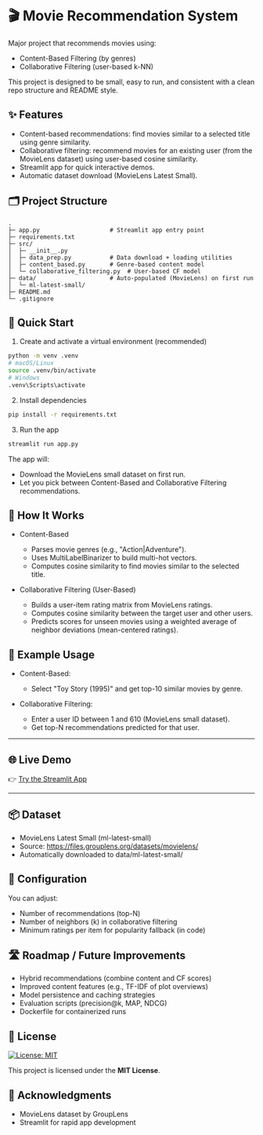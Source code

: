 # 🎬 Movie Recommendation System

Major project that recommends movies using:
- Content-Based Filtering (by genres)
- Collaborative Filtering (user-based k-NN)

This project is designed to be small, easy to run, and consistent with a clean repo structure and README style.

## ✨ Features
- Content-based recommendations: find movies similar to a selected title using genre similarity.
- Collaborative filtering: recommend movies for an existing user (from the MovieLens dataset) using user-based cosine similarity.
- Streamlit app for quick interactive demos.
- Automatic dataset download (MovieLens Latest Small).

## 🗂 Project Structure
```
.
├─ app.py                    # Streamlit app entry point
├─ requirements.txt
├─ src/
│  ├─ __init__.py
│  ├─ data_prep.py           # Data download + loading utilities
│  ├─ content_based.py       # Genre-based content model
│  └─ collaborative_filtering.py  # User-based CF model
├─ data/                     # Auto-populated (MovieLens) on first run
│  └─ ml-latest-small/
├─ README.md
└─ .gitignore
```

## 🚀 Quick Start

1) Create and activate a virtual environment (recommended)
```bash
python -m venv .venv
# macOS/Linux
source .venv/bin/activate
# Windows
.venv\Scripts\activate
```

2) Install dependencies
```bash
pip install -r requirements.txt
```

3) Run the app
```bash
streamlit run app.py
```

The app will:
- Download the MovieLens small dataset on first run.
- Let you pick between Content-Based and Collaborative Filtering recommendations.

## 🧠 How It Works

- Content-Based
  - Parses movie genres (e.g., "Action|Adventure").
  - Uses MultiLabelBinarizer to build multi-hot vectors.
  - Computes cosine similarity to find movies similar to the selected title.

- Collaborative Filtering (User-Based)
  - Builds a user-item rating matrix from MovieLens ratings.
  - Computes cosine similarity between the target user and other users.
  - Predicts scores for unseen movies using a weighted average of neighbor deviations (mean-centered ratings).

## 🧪 Example Usage

- Content-Based:
  - Select "Toy Story (1995)" and get top-10 similar movies by genre.

- Collaborative Filtering:
  - Enter a user ID between 1 and 610 (MovieLens small dataset).
  - Get top-N recommendations predicted for that user.

---
## 🌐 Live Demo

👉 [Try the Streamlit App](https://movie-recommendation-system-cbf.streamlit.app/)

---
## 📦 Dataset
- MovieLens Latest Small (ml-latest-small)
- Source: https://files.grouplens.org/datasets/movielens/
- Automatically downloaded to data/ml-latest-small/

## 🔧 Configuration
You can adjust:
- Number of recommendations (top-N)
- Number of neighbors (k) in collaborative filtering
- Minimum ratings per item for popularity fallback (in code)

## 🛣️ Roadmap / Future Improvements
- Hybrid recommendations (combine content and CF scores)
- Improved content features (e.g., TF-IDF of plot overviews)
- Model persistence and caching strategies
- Evaluation scripts (precision@k, MAP, NDCG)
- Dockerfile for containerized runs


## 📄 License

[![License: MIT](https://img.shields.io/badge/License-MIT-yellow.svg)](LICENSE)

This project is licensed under the **MIT License**.

## 🙌 Acknowledgments
- MovieLens dataset by GroupLens
- Streamlit for rapid app development
